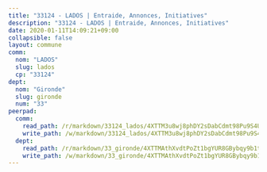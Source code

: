 ```yaml
---
title: "33124 - LADOS | Entraide, Annonces, Initiatives"
description: "33124 - LADOS | Entraide, Annonces, Initiatives"
date: 2020-01-11T14:09:21+09:00
collapsible: false
layout: commune
comm:
  nom: "LADOS"
  slug: lados
  cp: "33124"
dept:
  nom: "Gironde"
  slug: gironde
  num: "33"
peerpad:
  comm:
    read_path: /r/markdown/33124_lados/4XTTM3u8wj8phDY2sDabCdmt98Pu9S4Uy7in7Z4nSBmA9oNUW
    write_path: /w/markdown/33124_lados/4XTTM3u8wj8phDY2sDabCdmt98Pu9S4Uy7in7Z4nSBmA9oNUW-K3TgTswgaNYLDWJ86RSY7C7PkU6Rv78dLqVPcXiWyxPbsohpAmdoqq8dYRiHv81LVkCgmvL4XnTG4JMDfnyjAxrVAow2CSGByS4KmHaRAkFxQfzr2gcY8ebVwSte9PewoEEvpLDL
  dept:
    read_path: /r/markdown/33_gironde/4XTTMAthXvdtPoZt1bgYUR8GBybqy9b1tLUaaKDw5iKj57LRt
    write_path: /w/markdown/33_gironde/4XTTMAthXvdtPoZt1bgYUR8GBybqy9b1tLUaaKDw5iKj57LRt-K3TgU8ogmN5s8hbKrZhkV9P1KQiFepNWXjoYRvdMTW1jt7eRXTmrjG677tN9mcUTsALjzYGgb8mvcrYPJn2Jd8cTiBmF9aZcbgdcQL1kzCPJnSf6X8tpEcGPdTr5qT6cQqEpt6oQ
---
```


